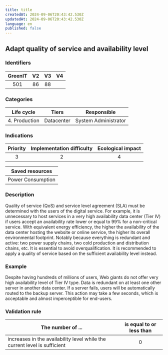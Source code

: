 ```yaml
---
title: title
createdAt: 2024-09-06T20:43:42.530Z
updatedAt: 2024-09-06T20:43:42.530Z
language: en
published: false
---
```

## Adapt quality of service and availability level

### Identifiers

| GreenIT | V2  | V3  |  V4  |
|:-------:|:---:|:---:|:----:|
|   501   |  86 | 88  |      |

### Categories

|  Life cycle   |   Tiers    |     Responsible      |
|:-------------:|:----------:|:--------------------:|
| 4. Production | Datacenter | System Administrator |

### Indications

|      Priority      |      Implementation difficulty      | Ecological impact |
|:------------------:|:-----------------------------------:|:-----------------:|
|         3          |                  2                  |         4         |

|                      Saved resources                      |
|:---------------------------------------------------------:|
|                     Power Consumption                     |

### Description

Quality of service (QoS) and service level agreement (SLA) must be determined with the users of the digital service.
For example, it is unnecessary to host services in a very high availability data center (Tier IV) if users accept an 
availability rate lower or equal to 99% for a non-critical service. With equivalent energy efficiency, the higher the 
availability of the data center hosting the website or online service, the higher its overall environmental footprint. 
Notably because everything is redundant and active: two power supply chains, two cold production and distribution chains, etc.
It is essential to avoid overqualification.
It is recommended to apply a quality of service based on the sufficient availability level instead.

### Example

Despite having hundreds of millions of users, Web giants do not offer very high availability level of Tier IV type. 
Data is redundant on at least one other server in another data center. If a server fails, users will be automatically routed to the backup server. 
This action may take a few seconds, which is acceptable and almost imperceptible for end-users.

### Validation rule

| The number of ...                                                         | is equal to or less than |  
|---------------------------------------------------------------------------|:------------------------:|
| increases in the availability level while the current level is sufficient |            0             |
